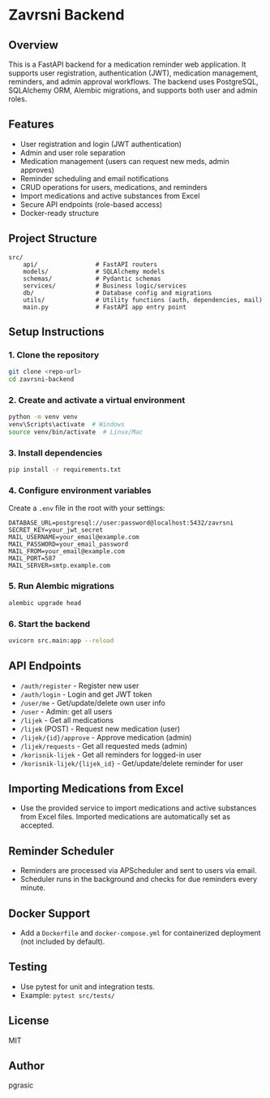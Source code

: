 # Zavrsni Backend

## Overview
This is a FastAPI backend for a medication reminder web application. It supports user registration, authentication (JWT), medication management, reminders, and admin approval workflows. The backend uses PostgreSQL, SQLAlchemy ORM, Alembic migrations, and supports both user and admin roles.

## Features
- User registration and login (JWT authentication)
- Admin and user role separation
- Medication management (users can request new meds, admin approves)
- Reminder scheduling and email notifications
- CRUD operations for users, medications, and reminders
- Import medications and active substances from Excel
- Secure API endpoints (role-based access)
- Docker-ready structure

## Project Structure
```
src/
    api/                # FastAPI routers
    models/             # SQLAlchemy models
    schemas/            # Pydantic schemas
    services/           # Business logic/services
    db/                 # Database config and migrations
    utils/              # Utility functions (auth, dependencies, mail)
    main.py             # FastAPI app entry point
```

## Setup Instructions
### 1. Clone the repository
```sh
git clone <repo-url>
cd zavrsni-backend
```

### 2. Create and activate a virtual environment
```sh
python -m venv venv
venv\Scripts\activate  # Windows
source venv/bin/activate  # Linux/Mac
```

### 3. Install dependencies
```sh
pip install -r requirements.txt
```

### 4. Configure environment variables
Create a `.env` file in the root with your settings:
```
DATABASE_URL=postgresql://user:password@localhost:5432/zavrsni
SECRET_KEY=your_jwt_secret
MAIL_USERNAME=your_email@example.com
MAIL_PASSWORD=your_email_password
MAIL_FROM=your_email@example.com
MAIL_PORT=587
MAIL_SERVER=smtp.example.com
```

### 5. Run Alembic migrations
```sh
alembic upgrade head
```

### 6. Start the backend
```sh
uvicorn src.main:app --reload
```

## API Endpoints
- `/auth/register` - Register new user
- `/auth/login` - Login and get JWT token
- `/user/me` - Get/update/delete own user info
- `/user` - Admin: get all users
- `/lijek` - Get all medications
- `/lijek` (POST) - Request new medication (user)
- `/lijek/{id}/approve` - Approve medication (admin)
- `/lijek/requests` - Get all requested meds (admin)
- `/korisnik-lijek` - Get all reminders for logged-in user
- `/korisnik-lijek/{lijek_id}` - Get/update/delete reminder for user

## Importing Medications from Excel
- Use the provided service to import medications and active substances from Excel files. Imported medications are automatically set as accepted.

## Reminder Scheduler
- Reminders are processed via APScheduler and sent to users via email.
- Scheduler runs in the background and checks for due reminders every minute.

## Docker Support
- Add a `Dockerfile` and `docker-compose.yml` for containerized deployment (not included by default).

## Testing
- Use pytest for unit and integration tests.
- Example: `pytest src/tests/`

## License
MIT

## Author
pgrasic
